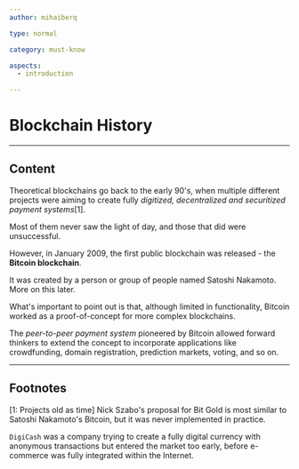 ```yaml
---
author: mihaiberq

type: normal

category: must-know

aspects:
  - introduction

---
```


# Blockchain History

---
## Content
           	
Theoretical blockchains go back to the early 90's, when multiple different projects were aiming to create fully *digitized, decentralized and securitized payment systems*[1]. 

Most of them never saw the light of day, and those that did were unsuccessful.

However, in January 2009, the first public blockchain was released - the **Bitcoin blockchain**. 

It was created by a person or group of people named Satoshi Nakamoto. More on this later.

What's important to point out is that, although limited in functionality, Bitcoin worked as a proof-of-concept for more complex blockchains. 

The *peer-to-peer payment system* pioneered by Bitcoin allowed forward thinkers to extend the concept to incorporate applications like crowdfunding, domain registration, prediction markets, voting, and so on.

---
## Footnotes

[1: Projects old as time]
Nick Szabo's proposal for Bit Gold is most similar to Satoshi Nakamoto's Bitcoin, but it was never implemented in practice.

`DigiCash` was a company trying to create a fully digital currency with anonymous transactions but entered the market too early, before e-commerce was fully integrated within the Internet.

